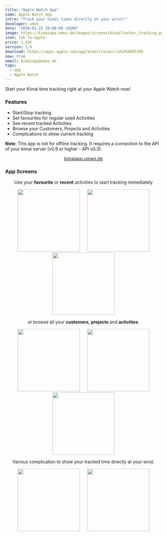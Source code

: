```yaml
---
title: "Apple Watch App"
name: Apple Watch App
intro: "Track your kimai times directly at your wrist!"
developer: umws
date: "2020-01-22 20:00:00 +0200"
image: https://kimaiapp.umws.de/images/screens/kimaiTracker_tracking.png
icon: fab fa-apple
price: 1,92€
version: 1.0
download: https://apps.apple.com/app/kimaitracker/id1494495700
new: true
email: kimaiapp@umws.de
tags:
  - app
  - Apple Watch
---
```


Start your Kimai time tracking right at your Apple Watch now!

### Features

* Start/Stop tracking
* Set favourites for regular used Activities
* See recent tracked Activities
* Browse your Customers, Projects and Activities
* Complications to show current tracking


**Note**:
This app is not for offline tracking. It requires a connection to the API of your kimai server (v0.9 or higher - API v0.3).

<p style="text-align:center"><a href="https://kimaiapp.umws.de">kimaiapp.umws.de</a></p>

### App Screens

<p style="text-align:center">Use your <strong>favourite</strong> or <strong>recent</strong> activities to start tracking immediately</p>
<p style="text-align:center">
    <img src="https://kimaiapp.umws.de/images/screens/kimaiTracker_favourites.png" width="200" style="margin:0 10px">
    <img src="https://kimaiapp.umws.de/images/screens/kimaiTracker_start_tracking.png" width="200" style="margin:0 10px">
    <img src="https://kimaiapp.umws.de/images/screens/kimaiTracker_tracking.png" width="200" style="margin:0 10px">
</p>    
<p style="text-align:center">or browse all your <strong>customers</strong>, <strong>projects</strong> and <strong>activities</strong>.</p>
<p style="text-align:center">
    <img src="https://kimaiapp.umws.de/images/screens/kimaiTracker_customers.png" width="200" style="margin:0 10px">
    <img src="https://kimaiapp.umws.de/images/screens/kimaiTracker_projects.png" width="200" style="margin:0 10px">
    <img src="https://kimaiapp.umws.de/images/screens/kimaiTracker_activities.png" width="200" style="margin:0 10px">
</p>
<p style="text-align:center">Various complication to show your tracked time directly at your wrist.</p>
<p style="text-align:center">
    <img src="https://kimaiapp.umws.de/images/screens/kimaiTracker_complication_1.png" width="200" style="margin:0 10px">
    <img src="https://kimaiapp.umws.de/images/screens/kimaiTracker_complication_2.png" width="200" style="margin:0 10px">
</p>
<p>
